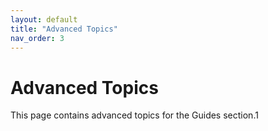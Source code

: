 ```yaml
---
layout: default
title: "Advanced Topics"
nav_order: 3
---
```


# Advanced Topics

This page contains advanced topics for the Guides section.1
